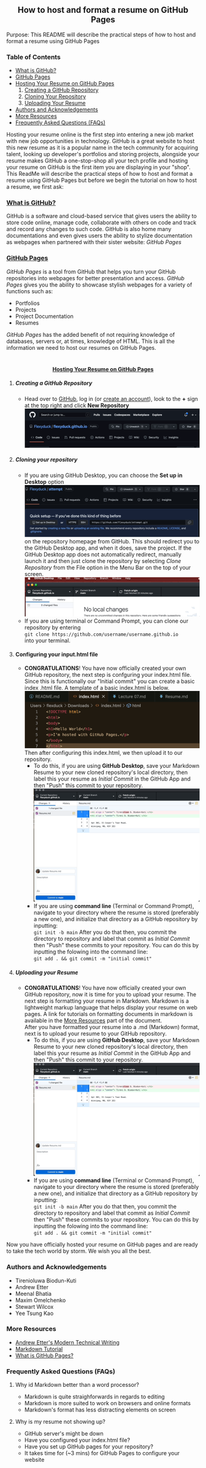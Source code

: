 <h2 align = "center"> How to host and format a resume on GitHub Pages </h2 >

Purpose: This README will describe the practical steps of how to host and format a resume using GitHub Pages

### Table of Contents
* [What is GitHub?](#what-is-github)
* [GitHub Pages](#github-pages)
* [Hosting Your Resume on GitHub Pages](#hosting-your-resume-on-github-pages)
    1. [Creating a GitHub Repository](#creating-a-github-repository)
    2. [Cloning Your Repository](#cloning-your-repository)
    3. [Uploading Your Resume](#uploading-your-resume)
* [Authors and Acknowledgements](#authors-and-acknowledgements)
* [More Resources](#more-resources)
* [Frequently Asked Questions (FAQs)](#frequently-asked-questions-faqs)

Hosting your resume online is the first step into entering a new job market with new job opportunities in technology. GitHub is a great website to host this new resume as it is a popular name in the tech community for acquiring talent, looking up developer's portfolios and storing projects, alongside your resume makes GitHub a one-stop-shop all your tech profile and hosting your resume on GitHub is the first item you are displaying in your "shop". This ReadMe will describe the practical steps of how to host and format a resume using GitHub Pages but before we begin the tutorial on how to host a resume, we first ask:

### <ins> **What is GitHub?** </ins>

GitHub is a software and cloud-based service that gives users the ability to store code online, manage code, collaborate with others on code and track and record any changes to such code. GitHub is also home many documentations and even gives users the ability to stylize documentation as webpages when partnered with their sister website: *GitHub Pages*

### <ins> **GitHub Pages** </ins>
*GitHub Pages* is a tool from GitHub that helps you turn your GitHub repositories into webpages for better presentation and access. *GitHub Pages* gives you the ability to showcase stylish webpages for a variety of functions such as:
* Portfolios
* Projects
* Project Documentation
* Resumes

*GitHub Pages* has the added benefit of not requiring knowledge of databases, servers or, at times, knowledge of HTML. This is all the information we need to host our resumes on GitHub Pages.

 # <h4 align = "center"> <ins> Hosting Your Resume on GitHub Pages </ins> </h4>

1. ##### **Creating a GitHub Repository**
    - Head over to [GitHub](https://github.com/), log in (or [create an account](https://github.com/signup?ref_cta=Sign+up&ref_loc=header+logged+out&ref_page=%2F&source=header-home)), look to the **+** sign at the top right and click **New Repository** ![]( https://github.com/Flexyduck/flexyduck.github.io/blob/main/Gifs/new_repository.gif)

2. ##### **Cloning your repository**
    - If you are using GitHub Desktop, you can choose the **Set up in Desktop** option ![]( https://github.com/Flexyduck/flexyduck.github.io/blob/main/Gifs/setupindesktop.png ) on the repository homepage from GitHub. This should redirect you to the GitHub Desktop app, and when it does, save the project. If the GitHub Desktop app does not automatically redirect, manually launch it and then just clone the repository by selecting *Clone Repository* from the File option in the Menu Bar on the top of your screen. 
    <br>![]( https://github.com/Flexyduck/flexyduck.github.io/blob/main/Gifs/clone%20repository.gif) 
    - If you are using terminal or Command Prompt, you can clone our repository by entering <br>`git clone https://github.com/username/username.github.io` <br> into your terminal.

3. #### Configuring your input.html file
    - **CONGRATULATIONS**! You have now officially created your own GitHub repository, the next step is confguring your index.html file. Since this is functionally our "Initial commit" you can create a basic index .html file. A template of a basic index.html is below.
    ![]( https://github.com/Flexyduck/flexyduck.github.io/blob/main/Gifs/basic_index.png) 
    Then after configuring this index.html, we then upload it to our repository.
         - To do this, if you are using **GitHub Desktop**, save your Markdown Resume to your new cloned repository's local directory, then label this your resume as *Initial Commit* in the GitHub App and then "Push" this commit to your repository. ![]( https://github.com/Flexyduck/flexyduck.github.io/blob/main/Gifs/initialcommit.gif )
        - If you are using **command line** (Terminal or Command Prompt), navigate to your directory where the resume is stored (preferably a new one), and initialize that directory as a GitHub repository by inputting:
        <br> `git init -b main`
        After you do that then, you commit the directory to repository and label that commit as *Initial Commit* then "Push" these commits to your repository. You can do this by inputting the folowing into the command line: 
         <br> `git add . && git commit -m "initial commit"`   


4. ##### **Uploading your Resume**
    - **CONGRATULATIONS**! You have now officially created your own GitHub repository, now it is time for you to upload your resume. The next step is formatting your resume in Markdown. Markdown is a lightweight markup language that helps display your resume on web pages. A link for tutorials on formatting documents in markdown is available in the [More Resources](#more-resources) part of the document. 
    <br> After you have formatted your resume into a .md (Markdown) format, next is to upload your resume to your GitHub repository.
        - To do this, if you are using **GitHub Desktop**, save your Markdown Resume to your new cloned repository's local directory, then label this your resume as *Initial Commit* in the GitHub App and then "Push" this commit to your repository. ![]( https://github.com/Flexyduck/flexyduck.github.io/blob/main/Gifs/initialcommit.gif )
        - If you are using **command line** (Terminal or Command Prompt), navigate to your directory where the resume is stored (preferably a new one), and initialize that directory as a GitHub repository by inputting:
        <br> `git init -b main`
        After you do that then, you commit the directory to repository and label that commit as *Initial Commit* then "Push" these commits to your repository. You can do this by inputting the folowing into the command line: 
         <br> `git add . && git commit -m "initial commit"`


Now you have officially hosted your resume on GitHub pages and are ready to take the tech world by storm. We wish you all the best.

### Authors and Acknowledgements
* Tirenioluwa Biodun-Kuti
* Andrew Etter
* Meenal Bhatia 
* Maxim Omelchenko 
* Stewart Wilcox
* Yee Tsung Kao 

### More Resources
* [Andrew Etter's Modern Technical Writing](https://www.amazon.ca/Modern-Technical-Writing-Introduction-Documentation-ebook/dp/B01A2QL9SS)
* [Markdown Tutorial]( https://www.markdowntutorial.com)
* [What is GitHub Pages?](https://youtu.be/2MsN8gpT6jY)

### Frequently Asked Questions (FAQs)
1. Why id Markdown better than a word processor?
    * Markdown is  quite straighforwards in regards to editing
    * Markdown is more suited to work on browsers and online formats
    * Markdown's format has less distracting elements on screen  

2. Why is my resume not showing up?
    * GitHub server's might be down
    * Have you configured your index.html file?
    * Have you set up GitHub pages for your repository?
    * It takes time for (~3 mins) for GitHub Pages to configure your website


